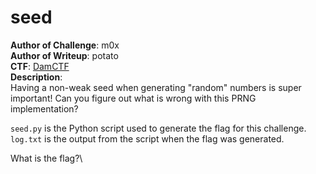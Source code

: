 # seed
**Author of Challenge**: m0x\
**Author of Writeup**: potato\
**CTF**: [DamCTF](https://damctf.xyz/)\
**Description**: \
Having a non-weak seed when generating "random" numbers is super important! Can you figure out what is wrong with this PRNG implementation?

`seed.py` is the Python script used to generate the flag for this challenge. `log.txt` is the output from the script when the flag was generated.

What is the flag?\



